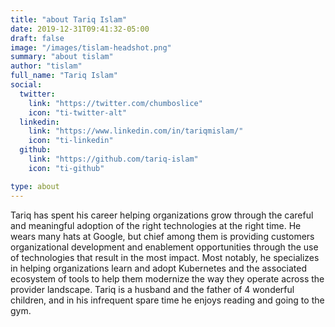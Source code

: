 ```yaml
---
title: "about Tariq Islam"
date: 2019-12-31T09:41:32-05:00
draft: false
image: "/images/tislam-headshot.png"
summary: "about tislam"
author: "tislam"
full_name: "Tariq Islam"
social:
  twitter: 
    link: "https://twitter.com/chumboslice"
    icon: "ti-twitter-alt"
  linkedin:
    link: "https://www.linkedin.com/in/tariqmislam/"
    icon: "ti-linkedin"
  github:
    link: "https://github.com/tariq-islam"
    icon: "ti-github"

type: about
---
```


Tariq has spent his career helping organizations grow through the careful and meaningful adoption of the right technologies at the right time. He wears many hats at Google, but chief among them is providing customers organizational development and enablement opportunities through the use of technologies that result in the most impact. Most notably, he specializes in helping organizations learn and adopt Kubernetes and the associated ecosystem of tools to help them modernize the way they operate across the provider landscape. Tariq is a husband and the father of 4 wonderful children, and in his infrequent spare time he enjoys reading and going to the gym.